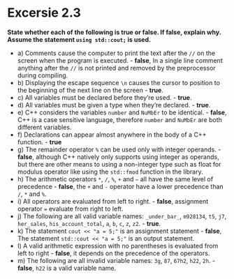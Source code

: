 # Excersie 2.3

**State whether each of the following is true or false. If false, explain why. Assume the statement `using std::cout;` is used.**

- a) Comments cause the computer to print the text after the `//` on the screen when the program is executed. - **false**, In a single line comment anything after the `//` is not printed and removed by the preprocessor during compiling.
- b) Displaying the escape sequence `\n` causes the cursor to position to the beginning of the next line on the screen - **true**.
- c) All variables must be declared before they’re used. - **true**.
- d) All variables must be given a type when they’re declared. - **true**.
- e)  C++ considers the variables `number` and `NuMbEr` to be identical. - **false**, C++ is a case sensitive language, therefore `number` and `NuMbEr` are both different variables.
- f) Declarations can appear almost anywhere in the body of a C++ function. - **true**
- g) The remainder operator `%` can be used only with integer operands. - **false**, although C++ natively only supports using integer as operands, but there are other means to using a non-integer type such as float for modulus operator like using the `std::fmod` function in the <cmath> library.
- h) The arithmetic operators `*`, `/`, `%`, `+` and `–` all have the same level of precedence - **false**, the `+` and `-` operator have a lower precedence than `/`, `*` and `%`.
- i) All operators are evaluated from left to right. - **false**, assignment operator `=` evaluate from right to left.
- j) The following are all valid variable names: `_under_bar_`, `m928134`, `t5`, `j7`, `her_sales`, `his_account_total`, `a`, `b`, `c`, `z`, `z2`. - **true**.
- k) The statement `cout << "a = 5;"` is an assignment statement - **false**, The statement `std::cout << "a = 5;"` is an output statement.
- l) A valid arithmetic expression with no parentheses is evaluated from left to right - **false**, it depends on the precedence of the operators.
- m) The following are all invalid variable names: `3g`, `87`, `67h2`, `h22`, `2h`. - **false**, `h22` is a valid variable name.